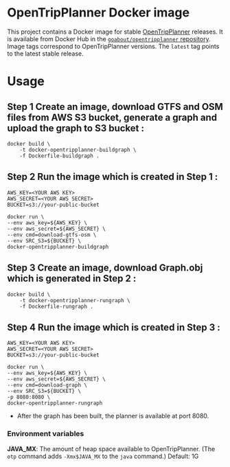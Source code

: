 OpenTripPlanner Docker image
============================

This project contains a Docker image for stable
[OpenTripPlanner](http://opentripplanner.org) releases. It is available from
Docker Hub in the
[`goabout/opentripplanner` repository](https://hub.docker.com/r/goabout/opentripplanner/).
Image tags correspond to OpenTripPlanner versions. The `latest` tag points to
the latest stable release.

# Usage

## Step 1 Create an image, download GTFS and OSM files from AWS S3 bucket, generate a graph and upload the graph to S3 bucket :

    docker build \
        -t docker-opentripplanner-buildgraph \
        -f Dockerfile-buildgraph .
        
## Step 2 Run the image which is created in Step 1 :

    AWS_KEY=<YOUR AWS KEY>
    AWS_SECRET=<YOUR AWS SECRET>
    BUCKET=s3://your-public-bucket
    
    docker run \
    --env aws_key=${AWS_KEY} \
    --env aws_secret=${AWS_SECRET} \
    --env cmd=download-gtfs-osm \
    --env SRC_S3=${BUCKET} \
    docker-opentripplanner-buildgraph

## Step 3 Create an image, download Graph.obj which is generated in Step 2 :

    docker build \
        -t docker-opentripplanner-rungraph \
        -f Dockerfile-rungraph .

## Step 4 Run the image which is created in Step 3 :

    AWS_KEY=<YOUR AWS KEY>
    AWS_SECRET=<YOUR AWS SECRET>
    BUCKET=s3://your-public-bucket

    docker run \
    --env aws_key=${AWS_KEY} \
    --env aws_secret=${AWS_SECRET} \
    --env cmd=download-graph \
    --env SRC_S3=${BUCKET} \
    -p 8080:8080 \
    docker-opentripplanner-rungraph


* After the graph has been built, the planner is available at port 8080.

### Environment variables

**JAVA_MX**: The amount of heap space available to OpenTripPlanner. (The `otp`
             command adds `-Xmx$JAVA_MX` to the `java` command.) Default: 1G
